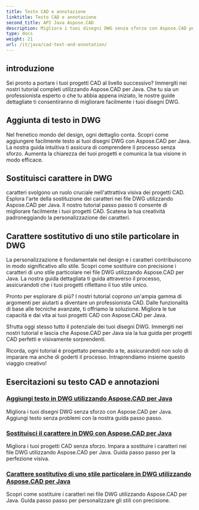 ```yaml
---
title: Testo CAD e annotazione
linktitle: Testo CAD e annotazione
second_title: API Java Aspose.CAD
description: Migliora i tuoi disegni DWG senza sforzo con Aspose.CAD per Java. Impara ad aggiungere e sostituire i caratteri nei file DWG. Guide passo passo per la perfezione visiva.
type: docs
weight: 21
url: /it/java/cad-text-and-annotation/
---
```


## introduzione 

Sei pronto a portare i tuoi progetti CAD al livello successivo? Immergiti nei nostri tutorial completi utilizzando Aspose.CAD per Java. Che tu sia un professionista esperto o che tu abbia appena iniziato, le nostre guide dettagliate ti consentiranno di migliorare facilmente i tuoi disegni DWG.

## Aggiunta di testo in DWG

Nel frenetico mondo del design, ogni dettaglio conta. Scopri come aggiungere facilmente testo ai tuoi disegni DWG con Aspose.CAD per Java. La nostra guida intuitiva ti assicura di comprendere il processo senza sforzo. Aumenta la chiarezza dei tuoi progetti e comunica la tua visione in modo efficace.

## Sostituisci carattere in DWG

caratteri svolgono un ruolo cruciale nell'attrattiva visiva dei progetti CAD. Esplora l'arte della sostituzione dei caratteri nei file DWG utilizzando Aspose.CAD per Java. Il nostro tutorial passo passo ti consente di migliorare facilmente i tuoi progetti CAD. Scatena la tua creatività padroneggiando la personalizzazione dei caratteri.

## Carattere sostitutivo di uno stile particolare in DWG

La personalizzazione è fondamentale nel design e i caratteri contribuiscono in modo significativo allo stile. Scopri come sostituire con precisione i caratteri di uno stile particolare nei file DWG utilizzando Aspose.CAD per Java. La nostra guida dettagliata ti guida attraverso il processo, assicurandoti che i tuoi progetti riflettano il tuo stile unico.

Pronto per esplorare di più? I nostri tutorial coprono un'ampia gamma di argomenti per aiutarti a diventare un professionista CAD. Dalle funzionalità di base alle tecniche avanzate, ti offriamo la soluzione. Migliora le tue capacità e dai vita ai tuoi progetti CAD con Aspose.CAD per Java.

Sfrutta oggi stesso tutto il potenziale dei tuoi disegni DWG. Immergiti nei nostri tutorial e lascia che Aspose.CAD per Java sia la tua guida per progetti CAD perfetti e visivamente sorprendenti.

Ricorda, ogni tutorial è progettato pensando a te, assicurandoti non solo di imparare ma anche di goderti il processo. Intraprendiamo insieme questo viaggio creativo!
## Esercitazioni su testo CAD e annotazioni
### [Aggiungi testo in DWG utilizzando Aspose.CAD per Java](./add-text-in-dwg/)
Migliora i tuoi disegni DWG senza sforzo con Aspose.CAD per Java. Aggiungi testo senza problemi con la nostra guida passo passo.
### [Sostituisci il carattere in DWG con Aspose.CAD per Java](./substitute-font-in-dwg/)
Migliora i tuoi progetti CAD senza sforzo. Impara a sostituire i caratteri nei file DWG utilizzando Aspose.CAD per Java. Guida passo passo per la perfezione visiva.
### [Carattere sostitutivo di uno stile particolare in DWG utilizzando Aspose.CAD per Java](./substitute-font-of-particular-style-in-dwg/)
Scopri come sostituire i caratteri nei file DWG utilizzando Aspose.CAD per Java. Guida passo passo per personalizzare gli stili con precisione.